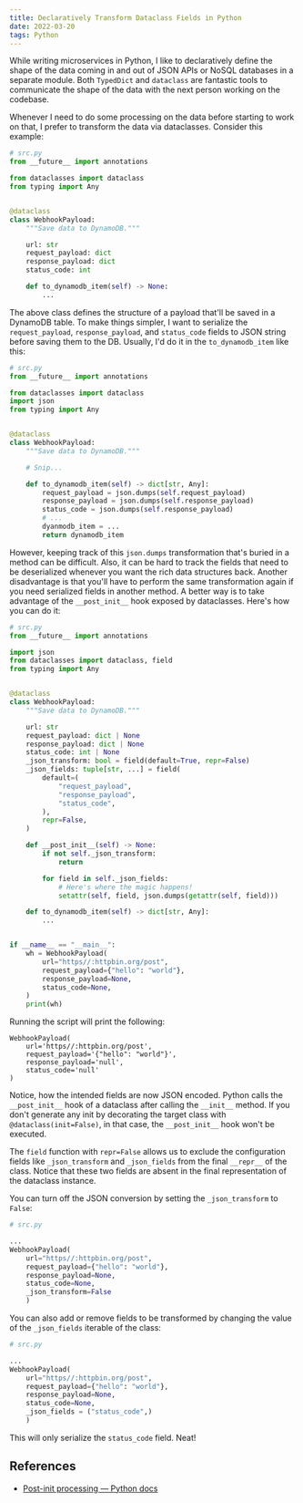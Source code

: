 ```yaml
---
title: Declaratively Transform Dataclass Fields in Python
date: 2022-03-20
tags: Python
---
```


While writing microservices in Python, I like to declaratively define the shape of the data coming in and out of JSON APIs or NoSQL databases in a separate module. Both `TypedDict` and `dataclass` are fantastic tools to communicate the shape of the data with the next person working on the codebase.

Whenever I need to do some processing on the data before starting to work on that, I prefer to transform the data via dataclasses. Consider this example:

```python
# src.py
from __future__ import annotations

from dataclasses import dataclass
from typing import Any


@dataclass
class WebhookPayload:
    """Save data to DynamoDB."""

    url: str
    request_payload: dict
    response_payload: dict
    status_code: int

    def to_dynamodb_item(self) -> None:
        ...
```

The above class defines the structure of a payload that'll be saved in a DynamoDB table. To make things simpler, I want to serialize the `request_payload`, `response_payload`, and `status_code` fields to JSON string before saving them to the DB. Usually, I'd do it in the `to_dynamodb_item` like this:


```python
# src.py
from __future__ import annotations

from dataclasses import dataclass
import json
from typing import Any


@dataclass
class WebhookPayload:
    """Save data to DynamoDB."""

    # Snip...

    def to_dynamodb_item(self) -> dict[str, Any]:
        request_payload = json.dumps(self.request_payload)
        response_payload = json.dumps(self.response_payload)
        status_code = json.dumps(self.response_payload)
        # ...
        dyanmodb_item = ...
        return dynamodb_item
```

However, keeping track of this `json.dumps` transformation that's buried in a method can be difficult. Also, it can be hard to track the fields that need to be deserialized whenever you want the rich data structures back. Another disadvantage is that you'll have to perform the same transformation again if you need serialized fields in another method. A better way is to take advantage of the `__post_init__` hook exposed by dataclasses. Here's how you can do it:

```python
# src.py
from __future__ import annotations

import json
from dataclasses import dataclass, field
from typing import Any


@dataclass
class WebhookPayload:
    """Save data to DynamoDB."""

    url: str
    request_payload: dict | None
    response_payload: dict | None
    status_code: int | None
    _json_transform: bool = field(default=True, repr=False)
    _json_fields: tuple[str, ...] = field(
        default=(
            "request_payload",
            "response_payload",
            "status_code",
        ),
        repr=False,
    )

    def __post_init__(self) -> None:
        if not self._json_transform:
            return

        for field in self._json_fields:
            # Here's where the magic happens!
            setattr(self, field, json.dumps(getattr(self, field)))

    def to_dynamodb_item(self) -> dict[str, Any]:
        ...


if __name__ == "__main__":
    wh = WebhookPayload(
        url="https//:httpbin.org/post",
        request_payload={"hello": "world"},
        response_payload=None,
        status_code=None,
    )
    print(wh)
```

Running the script will print the following:

```
WebhookPayload(
    url='https//:httpbin.org/post',
    request_payload='{"hello": "world"}',
    response_payload='null',
    status_code='null'
)
```

Notice, how the intended fields are now JSON encoded. Python calls the `__post_init__` hook of a dataclass after calling the `__init__` method. If you don't generate any init by decorating the target class with `@dataclass(init=False)`, in that case, the `__post_init__` hook won't be executed.

The `field` function with `repr=False` allows us to exclude the configuration fields like `_json_transform` and `_json_fields` from the final `__repr__` of the class. Notice that these two fields are absent in the final representation of the dataclass instance.

You can turn off the JSON conversion by setting the `_json_transform` to `False`:

```python
# src.py

...
WebhookPayload(
    url="https//:httpbin.org/post",
    request_payload={"hello": "world"},
    response_payload=None,
    status_code=None,
    _json_transform=False
    )
```

You can also add or remove fields to be transformed by changing the value of the `_json_fields` iterable of the class:

```python
# src.py

...
WebhookPayload(
    url="https//:httpbin.org/post",
    request_payload={"hello": "world"},
    response_payload=None,
    status_code=None,
    _json_fields = ("status_code",)
    )
```

This will only serialize the `status_code` field. Neat!

## References

* [Post-init processing — Python docs](https://docs.python.org/3/library/dataclasses.html#post-init-processing)
